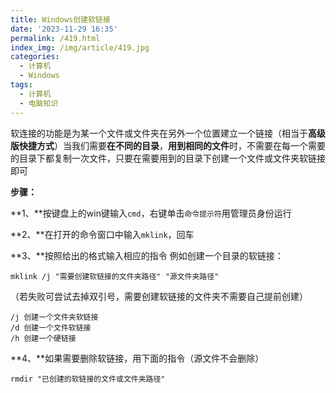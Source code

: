 ```yaml
---
title: Windows创建软链接
date: '2023-11-29 16:35'
permalink: /419.html
index_img: /img/article/419.jpg
categories:
  - 计算机
  - Windows
tags:
  - 计算机
  - 电脑知识
---
```


​    软连接的功能是为某一个文件或文件夹在另外一个位置建立一个链接（相当于**高级版快捷方式**）
​    当我们需要**在不同的目录**，**用到相同的文件**时，不需要在每一个需要的目录下都复制一次文件，只要在需要用到的目录下创建一个文件或文件夹软链接即可<!--more-->

**步骤：**

**1、**按键盘上的win键输入`cmd`，右键单击`命令提示符`用管理员身份运行

**2、**在打开的命令窗口中输入`mklink`，回车

**3、**按照给出的格式输入相应的指令
例如创建一个目录的软链接：

	mklink /j "需要创建软链接的文件夹路径" "源文件夹路径"

（若失败可尝试去掉双引号，需要创建软链接的文件夹不需要自己提前创建）
	
	/j 创建一个文件夹软链接
	/d 创建一个文件软链接
	/h 创建一个硬链接

**4、**如果需要删除软链接，用下面的指令（源文件不会删除）

	rmdir "已创建的软链接的文件或文件夹路径"